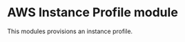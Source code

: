 # AWS Instance Profile module

This modules provisions an instance profile.

<!-- BEGIN_TF_DOCS -->
<!-- END_TF_DOCS -->  
